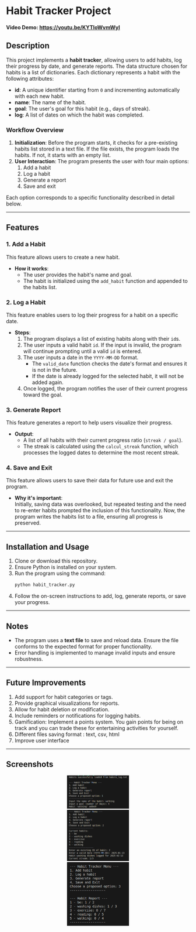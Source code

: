# Habit Tracker Project  
#### Video Demo: https://youtu.be/KYTIoWvmWyI 

## Description  

This project implements a **habit tracker**, allowing users to add habits, log their progress by date, and generate reports. The data structure chosen for habits is a list of dictionaries. Each dictionary represents a habit with the following attributes:  

- **id**: A unique identifier starting from `0` and incrementing automatically with each new habit.  
- **name**: The name of the habit.  
- **goal**: The user's goal for this habit (e.g., days of streak).  
- **log**: A list of dates on which the habit was completed.  

### Workflow Overview  

1. **Initialization**: Before the program starts, it checks for a pre-existing habits list stored in a text file. If the file exists, the program loads the habits. If not, it starts with an empty list.  
2. **User Interaction**: The program presents the user with four main options:  
   1. Add a habit  
   2. Log a habit  
   3. Generate a report  
   4. Save and exit  

Each option corresponds to a specific functionality described in detail below.  

---

## Features  

### 1. **Add a Habit**  
This feature allows users to create a new habit.  

- **How it works**:  
  - The user provides the habit's name and goal.  
  - The habit is initialized using the `add_habit` function and appended to the habits list.  

### 2. **Log a Habit**  
This feature enables users to log their progress for a habit on a specific date.  

- **Steps**:  
  1. The program displays a list of existing habits along with their `id`s.  
  2. The user inputs a valid habit `id`. If the input is invalid, the program will continue prompting until a valid `id` is entered.  
  3. The user inputs a date in the `YYYY-MM-DD` format.  
     - The `valid_date` function checks the date's format and ensures it is not in the future.  
     - If the date is already logged for the selected habit, it will not be added again.  
  4. Once logged, the program notifies the user of their current progress toward the goal.  

### 3. **Generate Report**  
This feature generates a report to help users visualize their progress.  

- **Output**:  
  - A list of all habits with their current progress ratio (`streak / goal`).  
  - The streak is calculated using the `calcul_streak` function, which processes the logged dates to determine the most recent streak.  

### 4. **Save and Exit**  
This feature allows users to save their data for future use and exit the program.  

- **Why it's important**:  
  Initially, saving data was overlooked, but repeated testing and the need to re-enter habits prompted the inclusion of this functionality. Now, the program writes the habits list to a file, ensuring all progress is preserved.  

---

## Installation and Usage  

1. Clone or download this repository.  
2. Ensure Python is installed on your system.  
3. Run the program using the command:  
   ```bash
   python habit_tracker.py
   ```  
4. Follow the on-screen instructions to add, log, generate reports, or save your progress.  

---

## Notes  

- The program uses a **text file** to save and reload data. Ensure the file conforms to the expected format for proper functionality.  
- Error handling is implemented to manage invalid inputs and ensure robustness.  

---

## Future Improvements  

1. Add support for habit categories or tags.  
2. Provide graphical visualizations for reports.  
3. Allow for habit deletion or modification.  
4. Include reminders or notifications for logging habits. 
5. Gamification: Implement a points system. You gain points for being on track and you can trade these for entertaining activities for yourself.
6. Different files saving format : text, csv, html
7. Improve user interface 

---
## Screenshots
<p align="center">
  <img src="assets/add.png" width="170"/><br>
  <img src="assets/log.png" width="170"/><br>
  <img src="assets/report.png" width="170"/>
</p>
